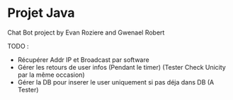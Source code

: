 # Projet Java

Chat Bot project by Evan Roziere and Gwenael Robert

TODO : 

- Récupérer Addr IP et Broadcast par software
- Gérer les retours de user infos (Pendant le timer) (Tester Check Unicity par la même occasion)
- Gérer la DB pour inserer le user uniquement si pas déja dans DB (A Tester)
